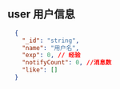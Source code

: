 ## user 用户信息

```json
  {
    "_id": "string",
    "name": "用户名",
    "exp": 0, // 经验
    "notifyCount": 0, //消息数
    "like": []
  }
```